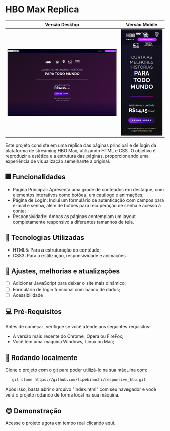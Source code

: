 
# HBO Max Replica

| Versão Desktop | Versão Mobile |
|----------------|---------------|
| ![hbo_desktop](/assets/readme/hbo_image.png) | ![hbo_mobile](/assets/readme/hbo_mobile.png) |

Este projeto consiste em uma réplica das páginas principal e de login da plataforma de streaming HBO Max, utilizando HTML e CSS. O objetivo é reproduzir a estética e a estrutura das páginas, proporcionando uma experiência de visualização semelhante à original.


## 🎆 Funcionalidades

- Página Principal: Apresenta uma grade de conteúdos em destaque, com elementos interativos como botões, um catálogo e animações;
- Página de Login: Inclui um formulário de autenticação com campos para e-mail e senha, além de botões para recuperação de senha e acesso à conta;
- Responsividade: Ambas as páginas contemplam um layout completamente responsivo a diferentes tamanhos de tela.


## 🏅 Tecnologias Utilizadas

- HTML5: Para a estruturação do contéudo;
- CSS3: Para a estilização, responsividade e animações.

## 🦾 Ajustes, melhorias e atualizações

- [ ]  Adicionar JavaScript para deixar o site mais dinâmico;
- [ ]  Formulário de login funcional com banco de dados;
- [ ]  Acessibilidade.

## 💻 Pré-Requisitos
Antes de começar, verifique se você atende aos seguintes requisitos:

- A versão mais recente do Chrome, Opera ou FireFox;
- Você tem uma maquina Windows, Linux ou Mac;
## 🚀 Rodando localmente

Clone o projeto com o git para poder utilizá-lo na sua máquina com:

```bash
   git clone https://github.com/lipebianchi/responsive_hbo.git 
```
Após isso, basta abrir o arquivo "index.html" com seu navegador e você verá o projeto rodando de forma local na sua máquina.

## 😊 Demonstração

Acesse o projeto agora em tempo real [clicando aqui](https://lipebianchi.github.io/responsive_hbo/).

